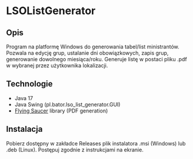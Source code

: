 # LSOListGenerator

## Opis

Program na platformę Windows do generowania tabel/list ministrantów. Pozwala na edycję grup, ustalanie dni
obowiązkowych, zapis grup, generowanie dowolnego miesiąca/roku.
Generuje listę w postaci pliku .pdf w wybranej przez użytkownika lokalizacji.

## Technologie

- Java 17
- Java Swing (pl.bator.lso_list_generator.GUI)
- [Flying Saucer](https://link-url-here.org](https://github.com/flyingsaucerproject/flyingsaucer)https://github.com/flyingsaucerproject/flyingsaucer)
  library (PDF generation)

## Instalacja

Pobierz dostępny w zakładce Releases plik instalatora .msi (Windows) lub .deb (Linux). Postępuj zgodnie z instrukcjami na ekranie.
